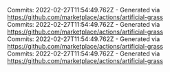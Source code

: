 Commits: 2022-02-27T11:54:49.762Z - Generated via https://github.com/marketplace/actions/artificial-grass
<br>
Commits: 2022-02-27T11:54:49.762Z - Generated via https://github.com/marketplace/actions/artificial-grass
<br>
Commits: 2022-02-27T11:54:49.762Z - Generated via https://github.com/marketplace/actions/artificial-grass
<br>
Commits: 2022-02-27T11:54:49.762Z - Generated via https://github.com/marketplace/actions/artificial-grass
<br>

